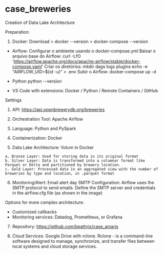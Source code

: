 # case_breweries
Creation of Data Lake Architecture

Preparation: 
  1. Docker: Download > docker --version > docker-compose --version

- Airflow: 
   Configurar o ambiente usando o docker-compose.yml
   Baixar o arquivo base do Airflow: curl -LfO 'https://airflow.apache.org/docs/apache-airflow/stable/docker-compose.yaml'
   Criar os diretórios:
      mkdir dags logs plugins
      echo -e "AIRFLOW_UID=$(id -u)" > .env
   Subir o Airflow: docker-compose up -d

- Python
   python --version

- VS Code with extensions: Docker /  Python /  Remote Containers /  GitHub

Settings
  1. API: <https://api.openbrewerydb.org/breweries> 

  2. Orchestration Tool: Apache Airflow

  3. Language: Python and PySpark

  4. Containerization: Docker 

  5. Data Lake Architecture: Volum in Docker

    a. Bronze Layer: Used for storing data in its original format
    b. Silver Layer: Data is transformed into a columnar format like Parquet or Delta and partitioned by brewery location.
    c. Gold Layer: Processed data in an aggregated view with the number of breweries by type and location, in .parquet format
    
  6. Monitoring/Alert: Email alert day
  SMTP Configuration: Airflow uses the SMTP protocol to send emails.
  Define the SMTP server and credentials in the airflow.cfg file (as shown in the image)

  Options for more complex architecture: 
  - Customized callbacks
  - Monitoring services: Datadog, Prometheus, or Grafana

  7. Repository: https://github.com/beathriz/case_amaris

  8. Cloud Services: Google Drive with rclone.
       Rclone - is a command-line software designed to manage, synchronize, and transfer files between local systems and cloud storage services.


